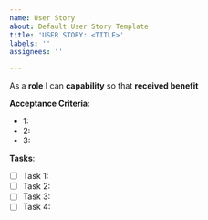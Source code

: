 ```yaml
---
name: User Story
about: Default User Story Template
title: 'USER STORY: <TITLE>'
labels: ''
assignees: ''

---
```


As a **role** I can **capability** so that **received benefit**


**Acceptance Criteria**:
-  1:
-  2:
-  3:

**Tasks**:
- [ ] Task 1:
- [ ] Task 2: 
- [ ] Task 3:
- [ ] Task 4:
